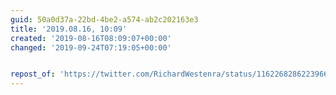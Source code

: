 ```yaml
---
guid: 50a0d37a-22bd-4be2-a574-ab2c202163e3
title: '2019.08.16, 10:09'
created: '2019-08-16T08:09:07+00:00'
changed: '2019-09-24T07:19:05+00:00'


repost_of: 'https://twitter.com/RichardWestenra/status/1162268286223966210?s=19'
---
```


